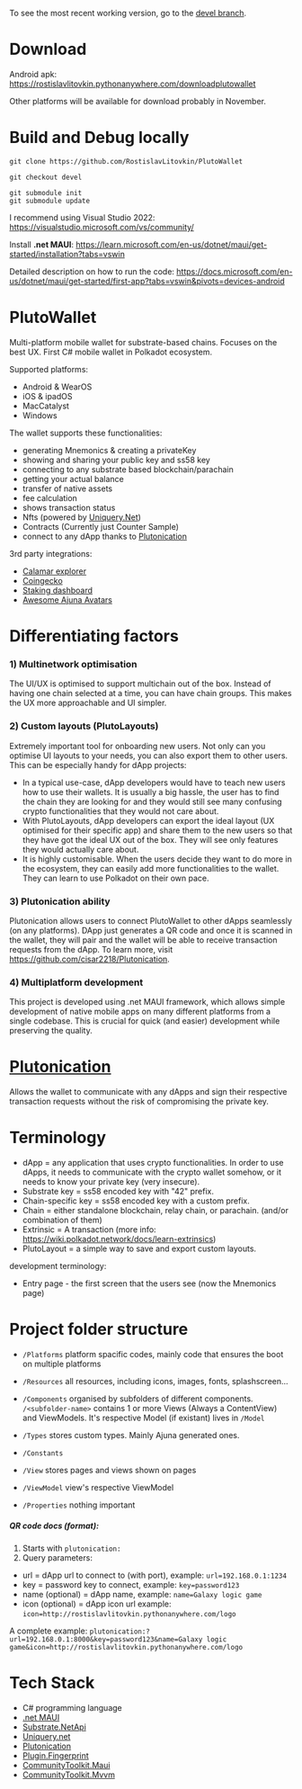 To see the most recent working version, go to the [devel branch](https://github.com/RostislavLitovkin/PlutoWallet/tree/devel).

# Download

Android apk: https://rostislavlitovkin.pythonanywhere.com/downloadplutowallet

Other platforms will be available for download probably in November.

# Build and Debug locally

```
git clone https://github.com/RostislavLitovkin/PlutoWallet

git checkout devel

git submodule init
git submodule update
```

I recommend using Visual Studio 2022: https://visualstudio.microsoft.com/vs/community/

Install **.net MAUI**: https://learn.microsoft.com/en-us/dotnet/maui/get-started/installation?tabs=vswin

Detailed description on how to run the code: https://docs.microsoft.com/en-us/dotnet/maui/get-started/first-app?tabs=vswin&pivots=devices-android

# PlutoWallet
Multi-platform mobile wallet for substrate-based chains.
Focuses on the best UX.
First C# mobile wallet in Polkadot ecosystem.

Supported platforms:
- Android & WearOS
- iOS & ipadOS
- MacCatalyst
- Windows

The wallet supports these functionalities:
- generating Mnemonics & creating a privateKey
- showing and sharing your public key and ss58 key
- connecting to any substrate based blockchain/parachain
- getting your actual balance
- transfer of native assets
- fee calculation
- shows transaction status
- Nfts (powered by [Uniquery.Net](https://github.com/RostislavLitovkin/Uniquery.Net))
- Contracts (Currently just Counter Sample)
- connect to any dApp thanks to [Plutonication](https://github.com/cisar2218/Plutonication)

3rd party integrations:
- [Calamar explorer](https://github.com/topmonks/calamar)
- [Coingecko](https://www.coingecko.com/)
- [Staking dashboard](https://staking.polkadot.network/)
- [Awesome Ajuna Avatars](https://aaa.ajuna.io/)

# Differentiating factors

### 1) Multinetwork optimisation
The UI/UX is optimised to support multichain out of the box.
Instead of having one chain selected at a time, you can have chain groups.
This makes the UX more approachable and UI simpler.

### 2) Custom layouts (PlutoLayouts)
Extremely important tool for onboarding new users.
Not only can you optimise UI layouts to your needs, you can also export them to other users.
This can be especially handy for dApp projects:
- In a typical use-case, dApp developers would have to teach new users how to use their wallets. It is usually a big hassle, the user has to find the chain they are looking for and they would still see many confusing crypto functionalities that they would not care about.
- With PlutoLayouts, dApp developers can export the ideal layout (UX optimised for their specific app) and share them to the new users so that they have got the ideal UX out of the box. They will see only features they would actually care about.
- It is highly customisable. When the users decide they want to do more in the ecosystem, they can easily add more functionalities to the wallet. They can learn to use Polkadot on their own pace.

### 3) Plutonication ability
Plutonication allows users to connect PlutoWallet to other dApps seamlessly (on any platforms).
DApp just generates a QR code and once it is scanned in the wallet, they will pair and the wallet will be able to receive transaction requests from the dApp. To learn more, visit https://github.com/cisar2218/Plutonication.

### 4) Multiplatform development
This project is developed using .net MAUI framework, which allows simple development of native mobile apps on many different platforms from a single codebase.
This is crucial for quick (and easier) development while preserving the quality.

# [Plutonication](https://github.com/cisar2218/Plutonication)
Allows the wallet to communicate with any dApps and sign their respective transaction requests without the risk of compromising the private key.


# Terminology
- dApp = any application that uses crypto functionalities. In order to use dApps, it needs to communicate with the crypto wallet somehow, or it needs to know your private key (very insecure).
- Substrate key = ss58 encoded key with "42" prefix.
- Chain-specific key = ss58 encoded key with a custom prefix.
- Chain = either standalone blockchain, relay chain, or parachain. (and/or combination of them)
- Extrinsic = A transaction (more info: https://wiki.polkadot.network/docs/learn-extrinsics)
- PlutoLayout = a simple way to save and export custom layouts.

development terminology:
- Entry page - the first screen that the users see (now the Mnemonics page)

# Project folder structure

- `/Platforms` platform spacific codes, mainly code that ensures the boot on multiple platforms


- `/Resources` all resources, including icons, images, fonts, splashscreen...


- `/Components` organised by subfolders of different components. `/<subfolder-name>` contains 1 or more Views (Always a ContentView) and ViewModels. It's respective Model (if existant) lives in `/Model`


- `/Types` stores custom types. Mainly Ajuna generated ones.


- `/Constants`


- `/View` stores pages and views shown on pages


- `/ViewModel` view's respective ViewModel


- `/Properties` nothing important

##### QR code docs (format):
1) Starts with ``` plutonication: ```
2) Query parameters:
  - url = dApp url to connect to (with port),
    example: ``` url=192.168.0.1:1234 ```
   - key  = password key to connect,
    example: ``` key=password123 ```
  - name (optional) = dApp name,
    example: ``` name=Galaxy logic game ```
  - icon (optional) = dApp icon url
    example: ``` icon=http://rostislavlitovkin.pythonanywhere.com/logo ```

A complete example: ``` plutonication:?url=192.168.0.1:8000&key=password123&name=Galaxy logic game&icon=http://rostislavlitovkin.pythonanywhere.com/logo ```

# Tech Stack
- C# programming language
- [.net MAUI](https://dotnet.microsoft.com/en-us/apps/maui)
- [Substrate.NetApi](https://github.com/SubstrateGaming/Substrate.NET.API)
- [Uniquery.net](https://github.com/RostislavLitovkin/Uniquery.Net)
- [Plutonication](https://github.com/cisar2218/plutonication)
- [Plugin.Fingerprint](https://www.nuget.org/packages/Plugin.Fingerprint/)
- [CommunityToolkit.Maui](https://github.com/CommunityToolkit/Maui)
- [CommunityToolkit.Mvvm](https://github.com/CommunityToolkit/dotnet)
